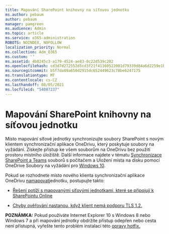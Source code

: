 ```yaml
---
title: Mapování SharePoint knihovny na síťovou jednotku
ms.author: pebaum
author: pebaum
manager: pamgreen
ms.audience: Admin
ms.topic: article
ms.service: o365-administration
ROBOTS: NOINDEX, NOFOLLOW
localization_priority: Normal
ms.collection: Adm_O365
ms.custom: ''
ms.assetid: 4b8245c3-a179-4524-ae83-0c22d539c202
ms.openlocfilehash: cd3d7d272552d5cd3f21f41160522001d79339d84a6d2259e1b1868deee66ef0
ms.sourcegitcommit: b5f7da89a650d2915dc652449623c78be6247175
ms.translationtype: MT
ms.contentlocale: cs-CZ
ms.lasthandoff: 08/05/2021
ms.locfileid: "54087237"
---
```

# <a name="map-a-sharepoint-library-to-a-network-drive"></a>Mapování SharePoint knihovny na síťovou jednotku

Místo mapování síťové jednotky synchronizujte soubory SharePoint s novým klientem synchronizační aplikace OneDrivu, který poskytuje soubory na vyžádání. Získejte přístup ke všem souborům na OneDrivu bez použití prostoru místního úložiště. Další informace najdete v tématu [Synchronizace SharePoint a Teams](https://support.microsoft.com/office/sync-sharepoint-and-teams-files-with-your-computer-6de9ede8-5b6e-4503-80b2-6190f3354a88) souborů s počítačem a Uložení místa na disku pomocí OneDrive Soubory na vyžádání pro [Windows 10](https://support.microsoft.com/office/save-disk-space-with-onedrive-files-on-demand-for-windows-10-0e6860d3-d9f3-4971-b321-7092438fb38e).

Pokud se rozhodnete místo nového klienta synchronizační aplikace OneDrivu [namapovat](https://support.microsoft.com/office/sync-sharepoint-and-teams-files-with-your-computer-6de9ede8-5b6e-4503-80b2-6190f3354a88)jednotku, postupujte takto:

- [Řešení potíží s mapovanými síťovými jednotkami, které se připojují k SharePointu Online](/sharepoint/support/administration/troubleshoot-mapped-network-drives)

- [Chyby ověřování nastanou, když klient nemá podporu TLS 1.2.](/sharepoint/troubleshoot/administration/authentication-errors-tls12-support#network-drive-mapped-to-a-sharepoint-library)  

**POZNÁMKA:** Pokud používáte Internet Explorer 10 s Windows 8 nebo Windows 7 a při mapování  jednotky  obdržíte přístup odepřen nebo cesta není přístupná, vyřešte tento problém instalací této [opravy hotfix.](https://support.microsoft.com/topic/error-when-you-open-a-sharepoint-document-library-in-windows-explorer-or-map-a-network-drive-to-the-library-after-you-install-internet-explorer-10-96e640ba-059f-9b09-bb91-2a0319ee8b1d)